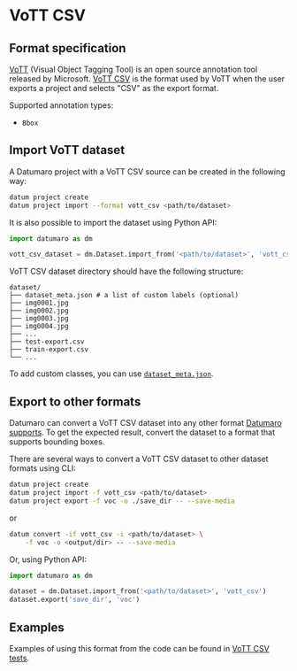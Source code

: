 # VoTT CSV

## Format specification

[VoTT](https://github.com/microsoft/VoTT) (Visual Object Tagging Tool) is
an open source annotation tool released by Microsoft.
[VoTT CSV](https://roboflow.com/formats/vott-csv) is the format used by VoTT
when the user exports a project and selects "CSV" as the export format.

Supported annotation types:
- `Bbox`

## Import VoTT dataset

A Datumaro project with a VoTT CSV source can be created in the following way:

```bash
datum project create
datum project import --format vott_csv <path/to/dataset>
```

It is also possible to import the dataset using Python API:

```python
import datumaro as dm

vott_csv_dataset = dm.Dataset.import_from('<path/to/dataset>', 'vott_csv')
```

VoTT CSV dataset directory should have the following structure:

<!--lint disable fenced-code-flag-->
```
dataset/
├── dataset_meta.json # a list of custom labels (optional)
├── img0001.jpg
├── img0002.jpg
├── img0003.jpg
├── img0004.jpg
├── ...
├── test-export.csv
├── train-export.csv
└── ...
```

To add custom classes, you can use [`dataset_meta.json`](/docs/data-formats/supported_formats.md#dataset-meta-info-file).

## Export to other formats

Datumaro can convert a VoTT CSV dataset into any other format [Datumaro supports](/docs/data-formats/supported_formats/).
To get the expected result, convert the dataset to a format
that supports bounding boxes.

There are several ways to convert a VoTT CSV dataset to other dataset
formats using CLI:

```bash
datum project create
datum project import -f vott_csv <path/to/dataset>
datum project export -f voc -o ./save_dir -- --save-media
```
or
``` bash
datum convert -if vott_csv -i <path/to/dataset> \
    -f voc -o <output/dir> -- --save-media
```

Or, using Python API:

```python
import datumaro as dm

dataset = dm.Dataset.import_from('<path/to/dataset>', 'vott_csv')
dataset.export('save_dir', 'voc')
```

## Examples

Examples of using this format from the code can be found in
[VoTT CSV tests](https://github.com/openvinotoolkit/datumaro/blob/develop/tests/test_vott_csv_format.py).
